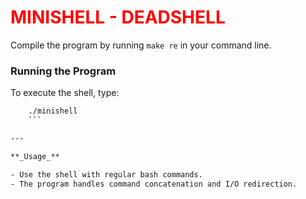 # <span style="color:red">MINISHELL - DEADSHELL</span>

Compile the program by running `make re` in your command line.

### Running the Program

To execute the shell, type:
```bash
    ./minishell
    ```

---

**_Usage_**

- Use the shell with regular bash commands.
- The program handles command concatenation and I/O redirection.
